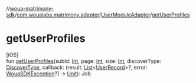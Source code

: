 //[woua-matrimony-sdk](../../../index.md)/[com.woualabs.matrimony.adapter](../index.md)/[UserModuleAdapter](index.md)/[getUserProfiles](get-user-profiles.md)

# getUserProfiles

[iOS]\
fun [getUserProfiles](get-user-profiles.md)(subId: [Int](https://kotlinlang.org/api/latest/jvm/stdlib/kotlin/-int/index.html), page: [Int](https://kotlinlang.org/api/latest/jvm/stdlib/kotlin/-int/index.html), size: [Int](https://kotlinlang.org/api/latest/jvm/stdlib/kotlin/-int/index.html), discoverType: [DiscoverType](../../com.woualabs.matrimony.type/-discover-type/index.md), callback: (result: [List](https://kotlinlang.org/api/latest/jvm/stdlib/kotlin.collections/-list/index.html)<[UserRecord](../../com.woualabs.matrimony.user.mapper/-user-record/index.md)>?, error: [WouaSDKException](../../com.woualabs.matrimony.errors.exception/-woua-s-d-k-exception/index.md)?) -> [Unit](https://kotlinlang.org/api/latest/jvm/stdlib/kotlin/-unit/index.html)): Job
